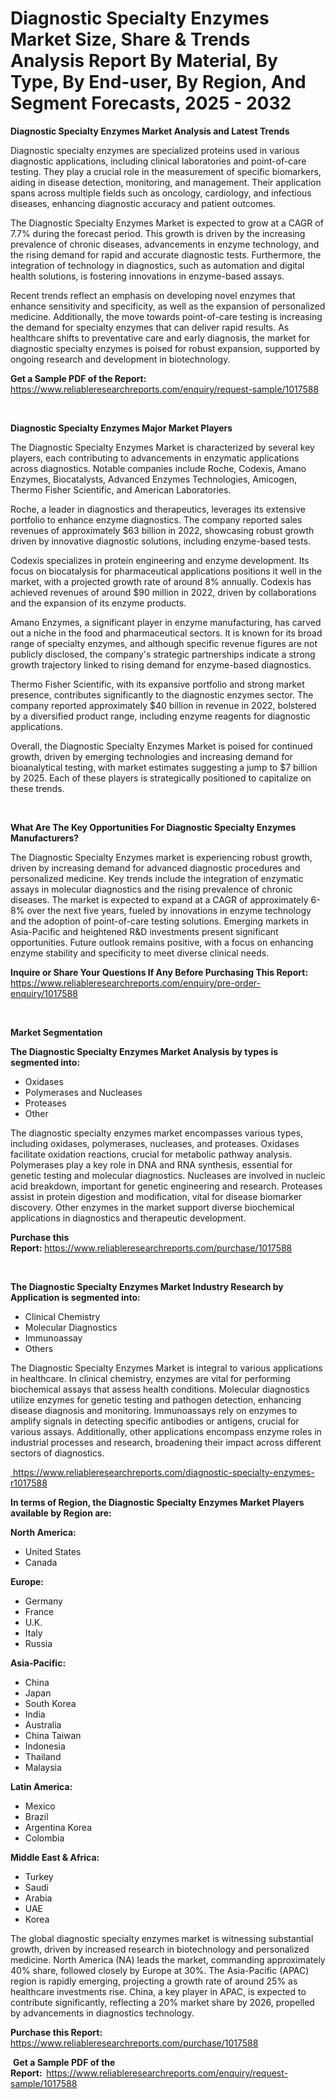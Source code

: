 <p><h1>Diagnostic Specialty Enzymes Market Size, Share & Trends Analysis Report By Material, By Type, By End-user, By Region, And Segment Forecasts, 2025 - 2032</h1></p><p><strong>Diagnostic Specialty Enzymes Market Analysis and Latest Trends</strong></p>
<p><p>Diagnostic specialty enzymes are specialized proteins used in various diagnostic applications, including clinical laboratories and point-of-care testing. They play a crucial role in the measurement of specific biomarkers, aiding in disease detection, monitoring, and management. Their application spans across multiple fields such as oncology, cardiology, and infectious diseases, enhancing diagnostic accuracy and patient outcomes.</p><p>The Diagnostic Specialty Enzymes Market is expected to grow at a CAGR of 7.7% during the forecast period. This growth is driven by the increasing prevalence of chronic diseases, advancements in enzyme technology, and the rising demand for rapid and accurate diagnostic tests. Furthermore, the integration of technology in diagnostics, such as automation and digital health solutions, is fostering innovations in enzyme-based assays.</p><p>Recent trends reflect an emphasis on developing novel enzymes that enhance sensitivity and specificity, as well as the expansion of personalized medicine. Additionally, the move towards point-of-care testing is increasing the demand for specialty enzymes that can deliver rapid results. As healthcare shifts to preventative care and early diagnosis, the market for diagnostic specialty enzymes is poised for robust expansion, supported by ongoing research and development in biotechnology.</p></p>
<p><strong>Get a Sample PDF of the Report:&nbsp;</strong> <a href="https://www.reliableresearchreports.com/enquiry/request-sample/1017588?utm_campaign=2927&utm_medium=2&utm_source=Github&utm_content=ia&utm_term=19042025&utm_id=diagnostic-specialty-enzymes">https://www.reliableresearchreports.com/enquiry/request-sample/1017588</a></p>
<p>&nbsp;</p>
<p><strong>Diagnostic Specialty Enzymes Major Market Players</strong></p>
<p><p>The Diagnostic Specialty Enzymes Market is characterized by several key players, each contributing to advancements in enzymatic applications across diagnostics. Notable companies include Roche, Codexis, Amano Enzymes, Biocatalysts, Advanced Enzymes Technologies, Amicogen, Thermo Fisher Scientific, and American Laboratories.</p><p>Roche, a leader in diagnostics and therapeutics, leverages its extensive portfolio to enhance enzyme diagnostics. The company reported sales revenues of approximately $63 billion in 2022, showcasing robust growth driven by innovative diagnostic solutions, including enzyme-based tests.</p><p>Codexis specializes in protein engineering and enzyme development. Its focus on biocatalysis for pharmaceutical applications positions it well in the market, with a projected growth rate of around 8% annually. Codexis has achieved revenues of around $90 million in 2022, driven by collaborations and the expansion of its enzyme products.</p><p>Amano Enzymes, a significant player in enzyme manufacturing, has carved out a niche in the food and pharmaceutical sectors. It is known for its broad range of specialty enzymes, and although specific revenue figures are not publicly disclosed, the company's strategic partnerships indicate a strong growth trajectory linked to rising demand for enzyme-based diagnostics.</p><p>Thermo Fisher Scientific, with its expansive portfolio and strong market presence, contributes significantly to the diagnostic enzymes sector. The company reported approximately $40 billion in revenue in 2022, bolstered by a diversified product range, including enzyme reagents for diagnostic applications. </p><p>Overall, the Diagnostic Specialty Enzymes Market is poised for continued growth, driven by emerging technologies and increasing demand for bioanalytical testing, with market estimates suggesting a jump to $7 billion by 2025. Each of these players is strategically positioned to capitalize on these trends.</p></p>
<p>&nbsp;</p>
<p><strong>What Are The Key Opportunities For Diagnostic Specialty Enzymes Manufacturers?</strong></p>
<p><p>The Diagnostic Specialty Enzymes market is experiencing robust growth, driven by increasing demand for advanced diagnostic procedures and personalized medicine. Key trends include the integration of enzymatic assays in molecular diagnostics and the rising prevalence of chronic diseases. The market is expected to expand at a CAGR of approximately 6-8% over the next five years, fueled by innovations in enzyme technology and the adoption of point-of-care testing solutions. Emerging markets in Asia-Pacific and heightened R&D investments present significant opportunities. Future outlook remains positive, with a focus on enhancing enzyme stability and specificity to meet diverse clinical needs.</p></p>
<p><strong>Inquire or Share Your Questions If Any Before Purchasing This Report:</strong> <a href="https://www.reliableresearchreports.com/enquiry/pre-order-enquiry/1017588?utm_campaign=2927&utm_medium=2&utm_source=Github&utm_content=ia&utm_term=19042025&utm_id=diagnostic-specialty-enzymes">https://www.reliableresearchreports.com/enquiry/pre-order-enquiry/1017588</a></p>
<p>&nbsp;</p>
<p><strong>Market Segmentation</strong></p>
<p><strong>The Diagnostic Specialty Enzymes Market Analysis by types is segmented into:</strong></p>
<p><ul><li>Oxidases</li><li>Polymerases and Nucleases</li><li>Proteases</li><li>Other</li></ul></p>
<p><p>The diagnostic specialty enzymes market encompasses various types, including oxidases, polymerases, nucleases, and proteases. Oxidases facilitate oxidation reactions, crucial for metabolic pathway analysis. Polymerases play a key role in DNA and RNA synthesis, essential for genetic testing and molecular diagnostics. Nucleases are involved in nucleic acid breakdown, important for genetic engineering and research. Proteases assist in protein digestion and modification, vital for disease biomarker discovery. Other enzymes in the market support diverse biochemical applications in diagnostics and therapeutic development.</p></p>
<p><strong>Purchase this Report:&nbsp;</strong><a href="https://www.reliableresearchreports.com/purchase/1017588?utm_campaign=2927&utm_medium=2&utm_source=Github&utm_content=ia&utm_term=19042025&utm_id=diagnostic-specialty-enzymes">https://www.reliableresearchreports.com/purchase/1017588</a></p>
<p>&nbsp;</p>
<p><strong>The Diagnostic Specialty Enzymes Market Industry Research by Application is segmented into:</strong></p>
<p><ul><li>Clinical Chemistry</li><li>Molecular Diagnostics</li><li>Immunoassay</li><li>Others</li></ul></p>
<p><p>The Diagnostic Specialty Enzymes Market is integral to various applications in healthcare. In clinical chemistry, enzymes are vital for performing biochemical assays that assess health conditions. Molecular diagnostics utilize enzymes for genetic testing and pathogen detection, enhancing disease diagnosis and monitoring. Immunoassays rely on enzymes to amplify signals in detecting specific antibodies or antigens, crucial for various assays. Additionally, other applications encompass enzyme roles in industrial processes and research, broadening their impact across different sectors of diagnostics.</p></p>
<p><a href="https://www.reliableresearchreports.com/diagnostic-specialty-enzymes-r1017588?utm_campaign=2927&utm_medium=2&utm_source=Github&utm_content=ia&utm_term=19042025&utm_id=diagnostic-specialty-enzymes">&nbsp;https://www.reliableresearchreports.com/diagnostic-specialty-enzymes-r1017588</a></p>
<p><strong>In terms of Region, the Diagnostic Specialty Enzymes Market Players available by Region are:</strong></p>
<p>
    <p> <strong> North America: </strong>
        <ul>
            <li>United States</li>
            <li>Canada</li>
        </ul>
        </p> 
    <p> <strong> Europe: </strong>
        <ul>
            <li>Germany</li>
            <li>France</li>
            <li>U.K.</li>
            <li>Italy</li>
            <li>Russia</li>
        </ul>
        </p> 
    <p> <strong> Asia-Pacific: </strong>
        <ul>
            <li>China</li>
            <li>Japan</li>
            <li>South Korea</li>
            <li>India</li>
            <li>Australia</li>
            <li>China Taiwan</li>
            <li>Indonesia</li>
            <li>Thailand</li>
            <li>Malaysia</li>
        </ul>
        </p> 
    <p> <strong> Latin America: </strong>
        <ul>
            <li>Mexico</li>
            <li>Brazil</li>
            <li>Argentina Korea</li>
            <li>Colombia</li>
        </ul>
        </p> 
    <p> <strong> Middle East & Africa: </strong>
        <ul>
            <li>Turkey</li>
            <li>Saudi</li>
            <li>Arabia</li>
            <li>UAE</li>
            <li>Korea</li>
        </ul>
    </p>
    </p>
<p><p>The global diagnostic specialty enzymes market is witnessing substantial growth, driven by increased research in biotechnology and personalized medicine. North America (NA) leads the market, commanding approximately 40% share, followed closely by Europe at 30%. The Asia-Pacific (APAC) region is rapidly emerging, projecting a growth rate of around 25% as healthcare investments rise. China, a key player in APAC, is expected to contribute significantly, reflecting a 20% market share by 2026, propelled by advancements in diagnostics technology.</p></p>
<p><strong>Purchase this Report: </strong><a href="https://www.reliableresearchreports.com/purchase/1017588?utm_campaign=2927&utm_medium=2&utm_source=Github&utm_content=ia&utm_term=19042025&utm_id=diagnostic-specialty-enzymes">https://www.reliableresearchreports.com/purchase/1017588</a></p>
<p>&nbsp;<strong>Get a Sample PDF of the Report:&nbsp;&nbsp;</strong><a href="https://www.reliableresearchreports.com/enquiry/request-sample/1017588?utm_campaign=2927&utm_medium=2&utm_source=Github&utm_content=ia&utm_term=19042025&utm_id=diagnostic-specialty-enzymes">https://www.reliableresearchreports.com/enquiry/request-sample/1017588</a></p>
<p><strong></strong></p>
<p><p></p><p></p><p></p></p>